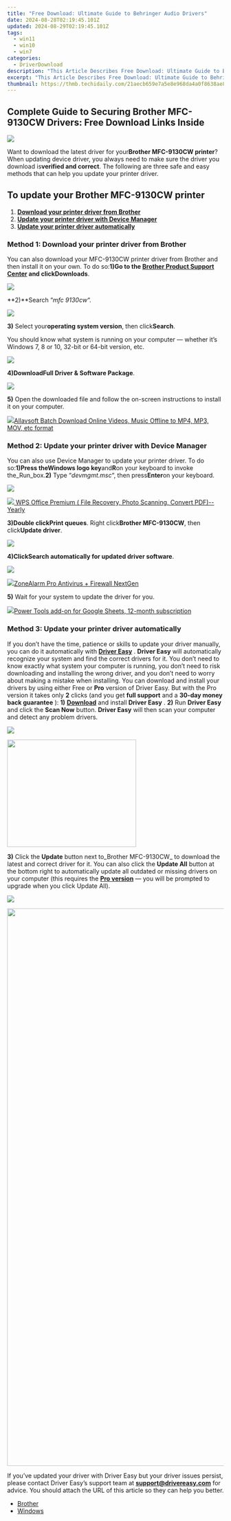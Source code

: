 ```yaml
---
title: "Free Download: Ultimate Guide to Behringer Audio Drivers"
date: 2024-08-28T02:19:45.101Z
updated: 2024-08-29T02:19:45.101Z
tags:
  - win11
  - win10
  - win7
categories:
  - DriverDownload
description: "This Article Describes Free Download: Ultimate Guide to Behringer Audio Drivers"
excerpt: "This Article Describes Free Download: Ultimate Guide to Behringer Audio Drivers"
thumbnail: https://thmb.techidaily.com/21aecb659e7a5e8e968da4a0f8638ae8bdef383eb58685f2674b422f72c9c0b9.jpg
---
```


## Complete Guide to Securing Brother MFC-9130CW Drivers: Free Download Links Inside

![](https://images.drivereasy.com/wp-content/uploads/2018/06/img_5b1de8f0b0011-300x300.jpg)

Want to download the latest driver for your**Brother MFC-9130CW printer**? When updating device driver, you always need to make sure the driver you download is**verified and correct**. The following are three safe and easy methods that can help you update your printer driver.

## To update your Brother MFC-9130CW printer

1. [**Download your printer driver from Brother**](https://tools.techidaily.com/drivereasy/download/)
2. [**Update your printer driver with Device Manager**](https://tools.techidaily.com/drivereasy/download/)
3. [**Update your printer driver automatically**](https://tools.techidaily.com/drivereasy/download/)

### Method 1: Download your printer driver from Brother

You can also download your MFC-9130CW printer driver from Brother and then install it on your own. To do so:**1)**Go to the **[Brother Product Support Center](http://support.brother.com/)**  and click**Downloads**.

![](https://images.drivereasy.com/wp-content/uploads/2018/06/img_5b1ded12ab55b.jpg)

**2)**Search “_mfc 9130cw_“.

![](https://images.drivereasy.com/wp-content/uploads/2018/06/img_5b1dedc8b41f6.png)

**3)** Select your**operating system version**, then click**Search**.

 You should know what system is running on your computer — whether it’s Windows 7, 8 or 10, 32-bit or 64-bit version, etc.

![](https://images.drivereasy.com/wp-content/uploads/2018/06/img_5b1dee9937cc0.jpg)

**4)**Download**Full Driver & Software Package**.

![](https://images.drivereasy.com/wp-content/uploads/2018/06/img_5b1defbcaf0a3.jpg)

**5)** Open the downloaded file and follow the on-screen instructions to install it on your computer.

<!-- affiliate ads begin -->
<a href="https://secure.2checkout.com/order/checkout.php?PRODS=4631056&QTY=1&AFFILIATE=108875&CART=1"><img src="https://secure.avangate.com/images/merchant/997e65474a248252883b485717f7d098/products/buy-windows.png" border="0">Allavsoft Batch Download Online Videos, Music Offline to MP4, MP3, MOV, etc format </a>
<!-- affiliate ads end -->
### Method 2: Update your printer driver with Device Manager

You can also use Device Manager to update your printer driver. To do so:**1)**Press the**Windows logo key**and**R**on your keyboard to invoke the_Run_box.**2)** Type “_devmgmt.msc_“, then press**Enter**on your keyboard.

![](https://images.drivereasy.com/wp-content/uploads/2018/05/img_5b0912dd92d53.png)

<!-- affiliate ads begin -->
<a href="https://secure.2checkout.com/order/checkout.php?PRODS=38729081&QTY=1&AFFILIATE=108875&CART=1"><img src="https://website-prod.cache.wpscdn.com/img/wps-office-pdf-editor-1x.890dbda.png" border="0">
WPS Office Premium ( File Recovery, Photo Scanning, Convert PDF)--Yearly</a>
<!-- affiliate ads end -->
**3)**Double click**Print queues**. Right click**Brother MFC-9130CW**, then click**Update driver**.

![](https://images.drivereasy.com/wp-content/uploads/2018/06/img_5b1df1ea3a5db.jpg)

**4)**Click**Search automatically for updated driver software**.

![](https://images.drivereasy.com/wp-content/uploads/2018/06/img_5b1df347cb7e8.jpg)

<!-- affiliate ads begin -->
<a href="https://estore.zonealarm.com/order/checkout.php?PRODS=38658749&QTY=1&AFFILIATE=108875&CART=1"><img src="https://sc1.checkpoint.com/sc1/za/images/boxes/pa_500.png" border="0">ZoneAlarm Pro Antivirus + Firewall NextGen</a>
<!-- affiliate ads end -->
**5)** Wait for your system to update the driver for you.

<!-- affiliate ads begin -->
<a href="https://secure.2checkout.com/order/checkout.php?PRODS=4721564&QTY=1&AFFILIATE=108875&CART=1"><img src="https://secure.avangate.com/images/merchant/c14a8df1e1b4d5297e9cb30cb34d5a00/products/copy_power-tools-48.png" border="0">Power Tools add-on for Google Sheets, 12-month subscription</a>
<!-- affiliate ads end -->
### Method 3: Update your printer driver automatically

If you don’t have the time, patience or skills to update your driver manually, you can do it automatically with [**Driver Easy**](https://tools.techidaily.com/drivereasy/download/) . **Driver Easy**  will automatically recognize your system and find the correct drivers for it. You don’t need to know exactly what system your computer is running, you don’t need to risk downloading and installing the wrong driver, and you don’t need to worry about making a mistake when installing.  You can download and install your drivers by using either Free or **Pro**  version of Driver Easy. But with the Pro version it takes only **2**  clicks (and you get **full support** and a **30-day money back guarantee** ): **1)** [**Download**](https://tools.techidaily.com/drivereasy/download/) and install **Driver Easy** . **2)** Run **Driver Easy** and click the **Scan Now** button. **Driver Easy**  will then scan your computer and detect any problem drivers.

![](https://images.drivereasy.com/wp-content/uploads/2018/06/img_5b1a66b4a3dfe.jpg)

<!-- affiliate ads begin -->
<a href="https://united.elfm.net/c/5597632/748964/4704" target="_top" id="748964"><img src="//a.impactradius-go.com/display-ad/4704-748964" border="0" alt="" width="300" height="250"/></a><img height="0" width="0" src="https://united.elfm.net/i/5597632/748964/4704" style="position:absolute;visibility:hidden;" border="0" />
<!-- affiliate ads end -->
**3)**  Click the **Update**  button next to_Brother MFC-9130CW_ to download the latest and correct driver for it. You can also click the **Update All**  button at the bottom right to automatically update all outdated or missing drivers on your computer (this requires the **[Pro version](https://tools.techidaily.com/drivereasy/download/)**  — you will be prompted to upgrade when you click Update All).

![](https://images.drivereasy.com/wp-content/uploads/2018/06/img_5b1df338bb01c.jpg)

<!-- affiliate ads begin -->
<a href="https://boody-eco-wear.pxf.io/c/5597632/1572622/13846" target="_top" id="1572622"><img src="//a.impactradius-go.com/display-ad/13846-1572622" border="0" alt="" width="1000" height="1298"/></a><img height="0" width="0" src="https://imp.pxf.io/i/5597632/1572622/13846" style="position:absolute;visibility:hidden;" border="0" />
<!-- affiliate ads end -->
 If you’ve updated your driver with Driver Easy but your driver issues persist, please contact Driver Easy’s support team at **[support@drivereasy.com](https://tools.techidaily.com/drivereasy/download/)**  for advice. You should attach the URL of this article so they can help you better.

* [Brother](https://tools.techidaily.com/drivereasy/download/)
* [Windows](https://tools.techidaily.com/drivereasy/download/)

<ins class="adsbygoogle"
     style="display:block"
     data-ad-format="autorelaxed"
     data-ad-client="ca-pub-7571918770474297"
     data-ad-slot="1223367746"></ins>



<ins class="adsbygoogle"
     style="display:block"
     data-ad-client="ca-pub-7571918770474297"
     data-ad-slot="8358498916"
     data-ad-format="auto"
     data-full-width-responsive="true"></ins>


